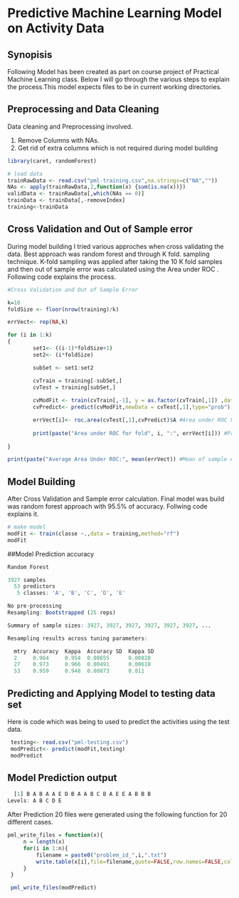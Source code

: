 # Predictive Machine Learning Model on Activity Data


## Synopisis

Following Model has been created as part on course project of Practical Machine Learning class. Below I will go through the various steps to explain the process.This model expects files to be in current working directories.

## Preprocessing and Data Cleaning

Data cleaning and Preprocessing involved.
1. Remove Columns with NAs.
2. Get rid of extra columns which is not required during model building


```r
library(caret, randomForest)

# load data
trainRawData <- read.csv("pml-training.csv",na.strings=c("NA",""))
NAs <- apply(trainRawData,2,function(x) {sum(is.na(x))}) 
validData <- trainRawData[,which(NAs == 0)]
trainData <- trainData[,-removeIndex]
training<-trainData
```

## Cross Validation and Out of Sample error

During model building I tried various approches when cross validating the data. Best approach was random forest and through K fold. sampling technique. K-fold sampling was applied after taking the 10 K fold samples and then out of sample error was calculated using the Area under ROC . Following code explains the process.



```r
#Cross Validation and Out of Sample Error

k=10 
foldSize <- floor(nrow(training)/k)

errVect<- rep(NA,k)

for (i in 1:k)
{
		set1<- ((i-1)*foldSize+1)
		set2<- (i*foldSize)

		subSet <- set1:set2

		cvTrain = training[-subSet,]
		cvTest = training[subSet,]
		
		cvModFit <- train(cvTrain[,-1], y = as.factor(cvTrain[,1]) ,data = cvTrain,method="rf") #Random forest on Train
		cvPredict<- predict(cvModFit,newData = cvTest[,1],type="prob")[,2] 

		errVect[i]<- roc.area(cvTest[,1],cvPredict)$A #Area under ROC Vector
		
		print(paste("Area under ROC for fold", i, ":", errVect[i])) #Printing each out of sample error 
		
}

print(paste("Average Area Under ROC:", mean(errVect)) #Mean of sample errors
```

## Model Building 

After Cross Validation and Sample error calculation. Final model was build was random forest approach with 95.5% of accuracy. Follwing code explains it.


```r
# make model
modFit <- train(classe ~.,data = training,method="rf")
modFit
```

##Model Prediction accuracy 


```r
Random Forest 

3927 samples
  53 predictors
   5 classes: 'A', 'B', 'C', 'D', 'E' 

No pre-processing
Resampling: Bootstrapped (25 reps) 

Summary of sample sizes: 3927, 3927, 3927, 3927, 3927, 3927, ... 

Resampling results across tuning parameters:

  mtry  Accuracy  Kappa  Accuracy SD  Kappa SD
  2     0.964     0.954  0.00655      0.00828 
  27    0.973     0.966  0.00491      0.00618 
  53    0.959     0.948  0.00873      0.011  
```

## Predicting and Applying Model to testing data set

Here is code which was being to used to predict the activities using the test data.


```r
 testing<- read.csv("pml-testing.csv")
 modPredict<- predict(modFit,testing)
 modPredict
```

## Model Prediction output


```r
  [1] B A B A A E D B A A B C B A E E A B B B
Levels: A B C D E
```

After Prediction 20 files were generated using the following function for 20 different cases.


```r
pml_write_files = function(x){
     n = length(x)
     for(i in 1:n){
         filename = paste0("problem_id_",i,".txt")
         write.table(x[i],file=filename,quote=FALSE,row.names=FALSE,col.names=FALSE)
     }
 }

 pml_write_files(modPredict)
```


